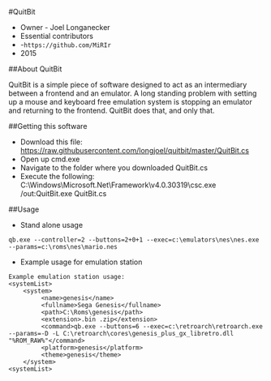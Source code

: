 #QuitBit

* Owner - Joel Longanecker
* Essential contributors
* -```https://github.com/MiRIr```
* 2015

##About QuitBit

QuitBit is a simple piece of software designed to act as an intermediary between a frontend and an emulator.
A long standing problem with setting up a mouse and keyboard free emulation system is stopping an emulator and returning to the frontend. QuitBit does that, and only that.

##Getting this software

* Download this file: https://raw.githubusercontent.com/longjoel/quitbit/master/QuitBit.cs
* Open up cmd.exe
* Navigate to the folder where you downloaded QuitBit.cs
* Execute the following: C:\Windows\Microsoft.Net\Framework\v4.0.30319\csc.exe /out:QuitBit.exe QuitBit.cs

##Usage

* Stand alone usage
```
qb.exe --controller=2 --buttons=2+0+1 --exec=c:\emulators\nes\nes.exe --params=c:\roms\nes\mario.nes
```

* Example usage for emulation station

```
Example emulation station usage:
<systemList>
    <system>
         <name>genesis</name>
         <fullname>Sega Genesis</fullname>
         <path>C:\Roms\genesis</path>
         <extension>.bin .zip</extension>
         <command>qb.exe --buttons=6 --exec=c:\retroarch\retroarch.exe --params=-D -L C:\retroarch\cores\genesis_plus_gx_libretro.dll "%ROM_RAW%"</command>
         <platform>genesis</platform>
         <theme>genesis</theme>
    </system>
<systemList>
```
